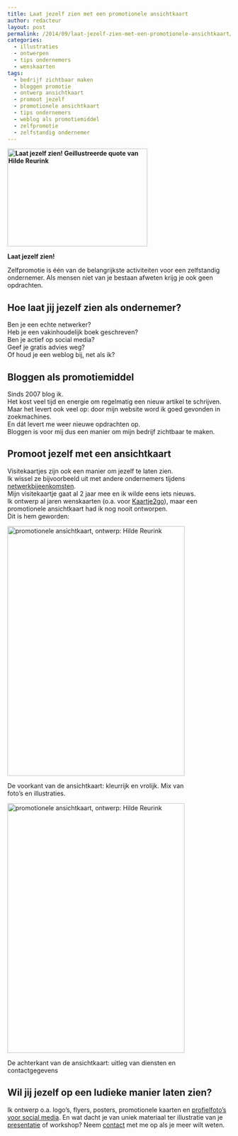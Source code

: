 ```yaml
---
title: Laat jezelf zien met een promotionele ansichtkaart
author: redacteur
layout: post
permalink: /2014/09/laat-jezelf-zien-met-een-promotionele-ansichtkaart/
categories:
  - illustraties
  - ontwerpen
  - tips ondernemers
  - wenskaarten
tags:
  - bedrijf zichtbaar maken
  - bloggen promotie
  - ontwerp ansichtkaart
  - promoot jezelf
  - promotionele ansichtkaart
  - tips ondernemers
  - weblog als promotiemiddel
  - zelfpromotie
  - zelfstandig ondernemer
---
```

**<img class="alignleft wp-image-6946" title="Laat jezelf zien! Geillustreerde quote van Hilde Reurink" src="http://www.schildertuin.nl/wordpress/wp-content/uploads/2014/09/laat-jezelf-zien-300x210.jpg" alt="Laat jezelf zien! Geillustreerde quote van Hilde Reurink" width="316" height="221" />**

**Laat jezelf zien!**

Zelfpromotie is één van de belangrijkste activiteiten voor een zelfstandig ondernemer. Als mensen niet van je bestaan afweten krijg je ook geen opdrachten.

## 

## Hoe laat jij jezelf zien als ondernemer?

Ben je een echte netwerker?  
Heb je een vakinhoudelijk boek geschreven?  
Ben je actief op social media?  
Geef je gratis advies weg?  
Of houd je een weblog bij, net als ik?

## Bloggen als promotiemiddel

Sinds 2007 blog ik.  
Het kost veel tijd en energie om regelmatig een nieuw artikel te schrijven.  
Maar het levert ook veel op: door mijn website word ik goed gevonden in zoekmachines.  
En dát levert me weer nieuwe opdrachten op.  
Bloggen is voor mij dus een manier om mijn bedrijf zichtbaar te maken.

## Promoot jezelf met een ansichtkaart

Visitekaartjes zijn ook een manier om jezelf te laten zien.  
Ik wissel ze bijvoorbeeld uit met andere ondernemers tijdens <a title="Netwerken voor ondernemers in Zwolle" href="http://www.schildertuin.nl/wordpress/2014/08/netwerken-voor-ondernemers-in-zwolle/" target="_blank">netwerkbijeenkomsten</a>.  
Mijn visitekaartje gaat al 2 jaar mee en ik wilde eens iets nieuws.  
Ik ontwerp al jaren wenskaarten (o.a. voor <a title="mijn wenskaarten bij Kaartje2go" href="https://www.kaartje2go.nl/kaartenwinkel/De+Schildertuin/profiel?sk_id=48" target="_blank">Kaartje2go</a>), maar een promotionele ansichtkaart had ik nog nooit ontworpen.  
Dit is hem geworden:

<div id="attachment_6953" style="width: 410px" class="wp-caption aligncenter">
  <img class="wp-image-6953 size-full" title="promotionele ansichtkaart, ontwerp: Hilde Reurink" src="http://www.schildertuin.nl/wordpress/wp-content/uploads/2014/09/kaart.jpg" alt="promotionele ansichtkaart, ontwerp: Hilde Reurink" width="400" height="564" />
  
  <p class="wp-caption-text">
    De voorkant van de ansichtkaart: kleurrijk en vrolijk. Mix van foto&#8217;s en illustraties.
  </p>
</div>

<div id="attachment_6952" style="width: 410px" class="wp-caption aligncenter">
  <img class="wp-image-6952 size-full" title="promotionele ansichtkaart, ontwerp: Hilde Reurink" src="http://www.schildertuin.nl/wordpress/wp-content/uploads/2014/09/kaart-achterkant.jpg" alt="promotionele ansichtkaart, ontwerp: Hilde Reurink" width="400" height="564" />
  
  <p class="wp-caption-text">
    De achterkant van de ansichtkaart: uitleg van diensten en contactgegevens
  </p>
</div>

## Wil jij jezelf op een ludieke manier laten zien?

Ik ontwerp o.a. logo&#8217;s, flyers, posters, promotionele kaarten en <a title="Profielfoto met illustraties voor Kleuradvies Zwolle" href="http://www.schildertuin.nl/wordpress/2014/06/profielfoto-met-illustraties-voor-kleuradvies-zwolle/" target="_blank">profielfoto&#8217;s voor social media</a>. En wat dacht je van uniek materiaal ter illustratie van je <a title="Zakelijke presentatie met illustraties" href="http://www.schildertuin.nl/wordpress/2014/06/zakelijke-presentatie-met-illustraties/" target="_blank">presentatie</a> of workshop? Neem <a title="Contactformulier voor vragen" href="http://www.schildertuin.nl/wordpress/contactgegevens/" target="_blank">contact</a> met me op als je meer wilt weten.

&nbsp;